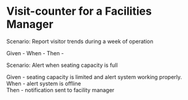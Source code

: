 # Visit-counter for a Facilities Manager

Scenario: Report visitor trends during a week of operation

Given - 
When - 
Then -

Scenario: Alert when seating capacity is full

Given - seating capacity is limited and alert system working properly.\
When -  alert system is offline\
Then - notification sent to facility manager
